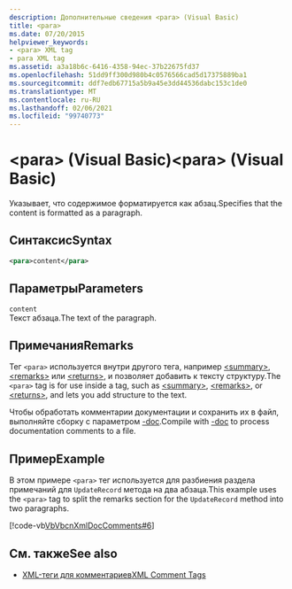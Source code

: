 ```yaml
---
description: Дополнительные сведения <para> (Visual Basic)
title: <para>
ms.date: 07/20/2015
helpviewer_keywords:
- <para> XML tag
- para XML tag
ms.assetid: a3a18b6c-6416-4358-94ec-37b22675fd37
ms.openlocfilehash: 51dd9ff300d980b4c0576566cad5d17375889ba1
ms.sourcegitcommit: ddf7edb67715a5b9a45e3dd44536dabc153c1de0
ms.translationtype: MT
ms.contentlocale: ru-RU
ms.lasthandoff: 02/06/2021
ms.locfileid: "99740773"
---
```

# <a name="para-visual-basic"></a><span data-ttu-id="5cd60-103">\<para> (Visual Basic)</span><span class="sxs-lookup"><span data-stu-id="5cd60-103">\<para> (Visual Basic)</span></span>

<span data-ttu-id="5cd60-104">Указывает, что содержимое форматируется как абзац.</span><span class="sxs-lookup"><span data-stu-id="5cd60-104">Specifies that the content is formatted as a paragraph.</span></span>  
  
## <a name="syntax"></a><span data-ttu-id="5cd60-105">Синтаксис</span><span class="sxs-lookup"><span data-stu-id="5cd60-105">Syntax</span></span>  
  
```xml  
<para>content</para>  
```  
  
## <a name="parameters"></a><span data-ttu-id="5cd60-106">Параметры</span><span class="sxs-lookup"><span data-stu-id="5cd60-106">Parameters</span></span>  

 `content`  
 <span data-ttu-id="5cd60-107">Текст абзаца.</span><span class="sxs-lookup"><span data-stu-id="5cd60-107">The text of the paragraph.</span></span>  
  
## <a name="remarks"></a><span data-ttu-id="5cd60-108">Примечания</span><span class="sxs-lookup"><span data-stu-id="5cd60-108">Remarks</span></span>  

 <span data-ttu-id="5cd60-109">Тег `<para>` используется внутри другого тега, например [\<summary>](summary.md), [\<remarks>](remarks.md) или [\<returns>](returns.md), и позволяет добавить к тексту структуру.</span><span class="sxs-lookup"><span data-stu-id="5cd60-109">The `<para>` tag is for use inside a tag, such as [\<summary>](summary.md), [\<remarks>](remarks.md), or [\<returns>](returns.md), and lets you add structure to the text.</span></span>  
  
 <span data-ttu-id="5cd60-110">Чтобы обработать комментарии документации и сохранить их в файл, выполняйте сборку с параметром [-doc](../../reference/command-line-compiler/doc.md).</span><span class="sxs-lookup"><span data-stu-id="5cd60-110">Compile with [-doc](../../reference/command-line-compiler/doc.md) to process documentation comments to a file.</span></span>  
  
## <a name="example"></a><span data-ttu-id="5cd60-111">Пример</span><span class="sxs-lookup"><span data-stu-id="5cd60-111">Example</span></span>  

 <span data-ttu-id="5cd60-112">В этом примере `<para>` тег используется для разбиения раздела примечаний для `UpdateRecord` метода на два абзаца.</span><span class="sxs-lookup"><span data-stu-id="5cd60-112">This example uses the `<para>` tag to split the remarks section for the `UpdateRecord` method into two paragraphs.</span></span>  
  
 [!code-vb[VbVbcnXmlDocComments#6](~/samples/snippets/visualbasic/VS_Snippets_VBCSharp/VbVbcnXmlDocComments/VB/Class1.vb#6)]  
  
## <a name="see-also"></a><span data-ttu-id="5cd60-113">См. также</span><span class="sxs-lookup"><span data-stu-id="5cd60-113">See also</span></span>

- [<span data-ttu-id="5cd60-114">XML-теги для комментариев</span><span class="sxs-lookup"><span data-stu-id="5cd60-114">XML Comment Tags</span></span>](index.md)

